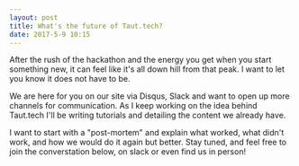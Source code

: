 ```yaml
---
layout: post
title: What's the future of Taut.tech?
date: 2017-5-9 10:15
---
```


After the rush of the hackathon and the energy you get when you start something new,
it can feel like it's all down hill from that peak. I want to let you know it does not have to be.

We are here for you on our site via Disqus, Slack and want to open up more channels for communication.
As I keep working on the idea behind Taut.tech I'll be writing tutorials and detailing the content we already have.

I want to start with a "post-mortem" and explain what worked, what didn't work, and how we would do it again but better.
Stay tuned, and feel free to join the converstation below, on slack or even find us in person!
